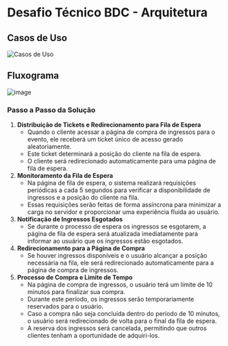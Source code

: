 # Desafio Técnico BDC - Arquitetura


## Casos de Uso
![Casos de Uso](https://github.com/user-attachments/assets/e2fc92af-d452-4da9-9ee1-6aac20402277)

## Fluxograma 
![image](https://github.com/user-attachments/assets/d7b1d04b-72e7-42dc-a29a-462bc23f94ac)

### Passo a Passo da Solução

1. **Distribuição de Tickets e Redirecionamento para Fila de Espera**
    - Quando o cliente acessar a página de compra de ingressos para o evento, ele receberá um ticket único de acesso gerado aleatoriamente.
    - Este ticket determinará a posição do cliente na fila de espera.
    - O cliente será redirecionado automaticamente para uma página de fila de espera.
2. **Monitoramento da Fila de Espera**
    - Na página de fila de espera, o sistema realizará requisições periódicas a cada 5 segundos para verificar a disponibilidade de ingressos e a posição do cliente na fila.
    - Essas requisições serão feitas de forma assíncrona para minimizar a carga no servidor e proporcionar uma experiência fluida ao usuário.
3. **Notificação de Ingressos Esgotados**
    - Se durante o processo de espera os ingressos se esgotarem, a página de fila de espera será atualizada imediatamente para informar ao usuário que os ingressos estão esgotados.
4. **Redirecionamento para a Página de Compra**
    - Se houver ingressos disponíveis e o usuário alcançar a posição necessária na fila, ele será redirecionado automaticamente para a página de compra de ingressos.
5. **Processo de Compra e Limite de Tempo**
    - Na página de compra de ingressos, o usuário terá um limite de 10 minutos para finalizar sua compra.
    - Durante este período, os ingressos serão temporariamente reservados para o usuário.
    - Caso a compra não seja concluída dentro do período de 10 minutos, o usuário será redirecionado de volta para o final da fila de espera.
    - A reserva dos ingressos será cancelada, permitindo que outros clientes tenham a oportunidade de adquiri-los.
